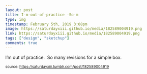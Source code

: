 ```yaml
---
layout: post
title: I-m-out-of-practice -So-m
type: img
timestamp: February 5th, 2019 3:08pm
image: https://saturdayxiii.github.io/media/182589004919.png
link: https://saturdayxiii.github.io/media/182589004919.png
tags: ["design", "sketchup"]
comments: true
---
```


I’m out of practice.  So many revisions for a simple box.
 
  
<small>source: https://saturdayxiii.tumblr.com/post/182589004919</small>